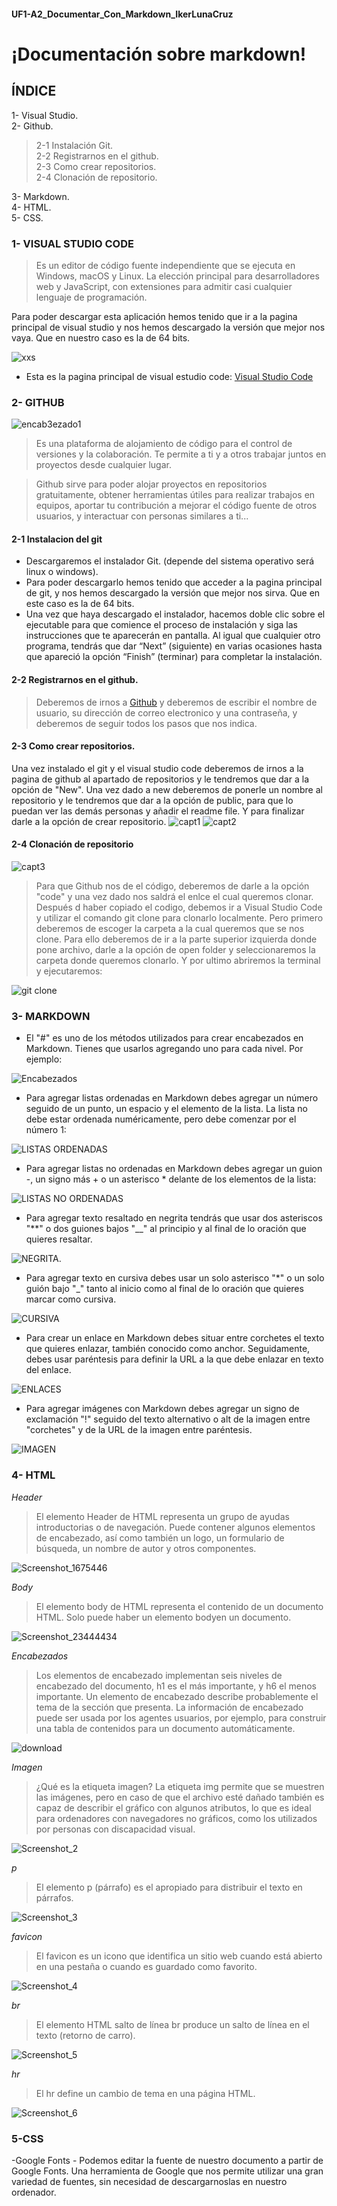 #### UF1-A2_Documentar_Con_Markdown_IkerLunaCruz
# ¡Documentación sobre markdown!

## ÍNDICE
1- Visual Studio.  
2- Github.    
  >2-1 Instalación Git.  
  2-2 Registrarnos en el github.    
  2-3 Como crear repositorios.    
  >2-4 Clonación de repositorio. 
  
3- Markdown.  
4- HTML.  
5- CSS.


### 1- VISUAL STUDIO CODE

>Es un editor de código fuente independiente que se ejecuta en Windows, macOS y Linux. La elección principal para desarrolladores web y JavaScript, con extensiones para admitir casi cualquier lenguaje de programación.

Para poder descargar esta aplicación hemos tenido que ir a la pagina principal de visual studio y nos hemos descargado la versión que mejor nos vaya. Que en nuestro caso es la de 64 bits.

![xxs](https://www.thewindowsclub.com/wp-content/uploads/2019/07/Visual-Studio-Code-Insider.png)


- Esta es la pagina principal de visual estudio code:   [Visual Studio Code](https://code.visualstudio.com/ "Visual Studio Code")

### 2- GITHUB
![encab3ezado1](https://user-images.githubusercontent.com/90915761/196219390-0f938f49-8053-46b6-8f10-d235097671e2.png)

>Es una plataforma de alojamiento de código para el control de versiones y la colaboración. Te permite a ti y a otros trabajar juntos en proyectos desde cualquier lugar.

>Github sirve para poder alojar proyectos en repositorios gratuitamente, obtener herramientas útiles para realizar trabajos en equipos, aportar tu contribución a mejorar el código fuente de otros usuarios, y interactuar con personas similares a ti...

#### 2-1 Instalacion del git

- Descargaremos el instalador Git. (depende del sistema operativo será linux o windows).
- Para poder descargarlo hemos tenido que acceder a la pagina principal de git, y nos hemos descargado la versión que mejor nos sirva. Que en este caso es la de 64 bits.
- Una vez que haya descargado el instalador, hacemos doble clic sobre el ejecutable para que comience el proceso de instalación y siga las instrucciones que te aparecerán en pantalla. Al igual que cualquier otro programa, tendrás que dar “Next” (siguiente) en varias ocasiones hasta que apareció la opción “Finish” (terminar) para completar la instalación.

#### 2-2 Registrarnos en el github.

>Deberemos de irnos a [Github](https://github.com/) y deberemos de escribir el nombre de usuario, su dirección de correo electronico y una contraseña, y deberemos de seguir todos los pasos que nos indica.

#### 2-3 Como crear repositorios.

Una vez instalado el git y el visual studio code deberemos de irnos a la pagina de github al apartado de repositorios y le tendremos que dar a la opción de "New". Una vez dado a new deberemos de ponerle un nombre al repositorio y le tendremos que dar a la opción de public, para que lo puedan ver las demás personas y añadir el readme file. Y para finalizar darle a la opción de crear repositorio.
![capt1](https://user-images.githubusercontent.com/90915761/194951424-bc54cfcb-d8b0-417e-9a4d-bc3d545c11ff.png)
![capt2](https://user-images.githubusercontent.com/90915761/194952406-7df94f9b-4c4f-41e8-9077-9efcf5eeb421.png)

#### 2-4 Clonación de repositorio 


![capt3](https://user-images.githubusercontent.com/90915761/194954895-63549384-def9-463c-a575-bcca4bac23b0.png)

>Para que Github nos de el código, deberemos de darle a la opción "code" y una vez dado nos saldrá el enlce el cual queremos clonar.
Después d haber copiado el codigo, debemos ir a Visual Studio Code y utilizar el comando git clone para clonarlo localmente. Pero primero deberemos de escoger la carpeta a la cual queremos que se nos clone. Para ello deberemos de ir a la parte superior izquierda donde pone archivo, darle a la opción de open folder y seleccionaremos la carpeta donde queremos clonarlo. Y por ultimo abriremos la terminal y ejecutaremos:

![git clone](https://user-images.githubusercontent.com/90915761/196207598-cdbdcab0-4526-4acb-b48e-6b2661a09862.png)

### 3- MARKDOWN

- El "#" es uno de los métodos utilizados para crear encabezados en Markdown. Tienes que usarlos agregando uno para cada nivel. Por ejemplo:

![Encabezados](https://user-images.githubusercontent.com/90915761/196219108-7006fc63-aec1-49b9-8b42-6e74e16470ad.png) 

- Para agregar listas ordenadas en Markdown debes agregar un número seguido de un punto, un espacio y el elemento de la lista. La lista no debe estar ordenada numéricamente, pero debe comenzar por el número 1:

![LISTAS ORDENADAS](https://user-images.githubusercontent.com/90915761/196225096-0bd8cdd5-4b65-4cbd-83fd-a398ed963906.png)

- Para agregar listas no ordenadas en Markdown debes agregar un guion -, un signo más + o un asterisco * delante de los elementos de la lista:

![LISTAS NO ORDENADAS](https://user-images.githubusercontent.com/90915761/196225457-6f83aedd-f5f8-4959-b7a8-34bafa6f5752.png)

- Para agregar texto resaltado en negrita tendrás que usar dos asteriscos "**" o dos guiones bajos "__" al principio y al final de lo oración que quieres resaltar.

![NEGRITA](https://user-images.githubusercontent.com/90915761/196226797-e67e162d-1c98-4137-bf9e-8fda8edb917a.png).

- Para agregar texto en cursiva debes usar un solo asterisco "*" o un solo guión bajo "_" tanto al inicio como al final de lo oración que quieres marcar como cursiva.

![CURSIVA](https://user-images.githubusercontent.com/90915761/196227126-35086c2f-1f6c-4a6a-8f37-ecebaa364f9c.png)

- Para crear un enlace en Markdown debes situar entre corchetes el texto que quieres enlazar, también conocido como anchor. Seguidamente, debes usar paréntesis para definir la URL a la que debe enlazar en texto del enlace.

![ENLACES](https://user-images.githubusercontent.com/90915761/196227464-a840c40d-9899-484e-96a9-2adfb73fd1d9.png)

- Para agregar imágenes con Markdown debes agregar un signo de exclamación "!" seguido del texto alternativo o alt de la imagen entre "corchetes" y de la URL de la imagen entre paréntesis.

![IMAGEN](https://user-images.githubusercontent.com/90915761/196228217-cd0141f6-1089-4cf7-a210-a71481e88270.png)

### 4- HTML

*Header*
>El elemento Header de HTML representa un grupo de ayudas introductorias o de navegación. Puede contener algunos elementos de encabezado, así como también un logo, un formulario de búsqueda, un nombre de autor y otros componentes.

![Screenshot_1675446](https://user-images.githubusercontent.com/90915761/197575734-948b28e4-0984-4573-9eb1-10916d9416d3.png)

*Body*
>El elemento body de HTML representa el contenido de un documento HTML. Solo puede haber un elemento bodyen un documento.

![Screenshot_23444434](https://user-images.githubusercontent.com/90915761/197577086-c78121f6-19c2-41e7-8f73-7cb24f3e86f9.png)

*Encabezados*
>Los elementos de encabezado implementan seis niveles de encabezado del documento, h1 es el más importante, y h6 el menos importante. Un elemento de encabezado describe probablemente el tema de la sección que presenta. La información de encabezado puede ser usada por los agentes usuarios, por ejemplo, para construir una tabla de contenidos para un documento automáticamente.

![download](https://user-images.githubusercontent.com/90915761/197577840-bf3696f3-4d6c-4896-907c-ce7a46e48532.jpg)

*Imagen*
>¿Qué es la etiqueta imagen?
La etiqueta img permite que se muestren las imágenes, pero en caso de que el archivo esté dañado también es capaz de describir el gráfico con algunos atributos, lo que es ideal para ordenadores con navegadores no gráficos, como los utilizados por personas con discapacidad visual.

![Screenshot_2](https://user-images.githubusercontent.com/90915761/197579621-0f4f49b6-feb6-43d7-867f-80984953ae1d.png)

*p*
>El elemento p (párrafo) es el apropiado para distribuir el texto en párrafos.

![Screenshot_3](https://user-images.githubusercontent.com/90915761/197580071-d9d75d5c-7d46-4b93-b241-bbb2c038d202.png)

*favicon*
>El favicon es un icono que identifica un sitio web cuando está abierto en una pestaña o cuando es guardado como favorito.

![Screenshot_4](https://user-images.githubusercontent.com/90915761/197580581-9ab47fb7-cf84-456a-9d8c-5cbab7e2ded7.png)

*br*
>El elemento HTML salto de línea br produce un salto de línea en el texto (retorno de carro).

![Screenshot_5](https://user-images.githubusercontent.com/90915761/197580989-85736cd8-6c3a-4df5-9cc5-d173086d095e.png)

*hr*
>El hr define un cambio de tema en una página HTML.

![Screenshot_6](https://user-images.githubusercontent.com/90915761/197581541-dbde60f4-e4d0-40b7-9889-12951df05894.png)

###  5-CSS

-Google Fonts - Podemos editar la fuente de nuestro documento a partir de Google Fonts. Una herramienta de Google que nos permite utilizar una gran variedad de fuentes, sin necesidad de descargarnoslas en nuestro ordenador. 
